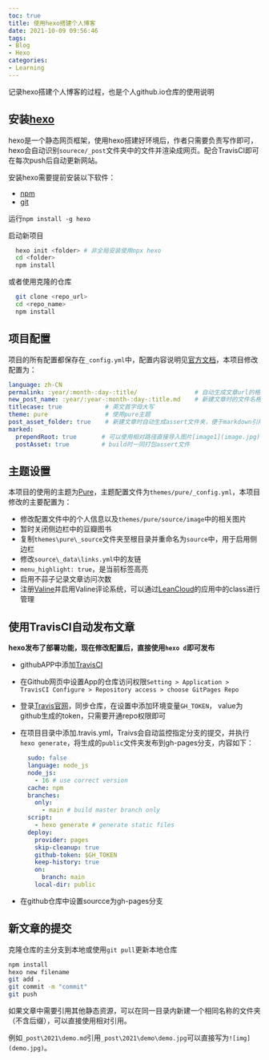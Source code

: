 ```yaml
---
toc: true
title: 使用hexo搭建个人博客
date: 2021-10-09 09:56:46
tags: 
- Blog
- Hexo
categories:
- Learning
---
```

记录hexo搭建个人博客的过程，也是个人github.io仓库的使用说明

## 安装[hexo](https://hexo.io/zh-cn/docs/)

hexo是一个静态网页框架，使用hexo搭建好环境后，作者只需要负责写作即可，hexo会自动识别`sourece/_post`文件夹中的文件并渲染成网页。配合TravisCI即可在每次push后自动更新网站。

安装hexo需要提前安装以下软件：

- [npm](https://nodejs.org/en/download/)
- [git](https://git-scm.com/downloads)

运行`npm install -g hexo`

启动新项目

```bash
  hexo init <folder> # 非全局安装使用npx hexo
  cd <folder>
  npm install
```

或者使用克隆的仓库

```bash
  git clone <repo_url>
  cd <repo_name>
  npm install
```

## 项目配置

项目的所有配置都保存在`_config.yml`中，配置内容说明见[官方文档](https://hexo.io/zh-cn/docs/configuration)，本项目修改配置为：

```yml
language: zh-CN
permalink: :year/:month-:day-:title/                # 自动生成文章url的格式
new_post_name: :year/:year-:month-:day-:title.md    # 新建文章时的文件名格式
titlecase: true            # 英文首字母大写
theme: pure                # 使用pure主题
post_asset_folder: true    # 新建文章时自动生成assert文件夹，便于markdown引用图片等资源
marked:
  prependRoot: true       # 可以使用相对路径直接导入图片[image1](image.jpg)
  postAsset: true         # build时一同打包assert文件
```

## 主题设置

本项目的使用的主题为[Pure](https://github.com/cofess/hexo-theme-pure)，主题配置文件为`themes/pure/_config.yml`，本项目修改的主要配置为：

- 修改配置文件中的个人信息以及`themes/pure/source/image`中的相关图片
- 暂时关闭侧边栏中的豆瓣图书
- 复制`themes\pure\_source`文件夹至根目录并重命名为`source`中，用于启用侧边栏
- 修改`source\_data\links.yml`中的友链
- `menu_highlight: true`，是当前标签高亮
- 启用不蒜子记录文章访问次数
- 注册[Valine](https://valine.js.org/)并启用Valine评论系统，可以通过[LeanCloud](https://console.leancloud.cn/apps)的应用中的class进行管理

## 使用TravisCI自动发布文章

**hexo发布了部署功能，现在修改配置后，直接使用`hexo d`即可发布**

- githubAPP中添加[TravisCI](https://github.com/marketplace/travis-ci)
- 在Github网页中设置App的仓库访问权限`Setting > Application > TravisCI Configure > Repository access > choose GitPages Repo`
- 登录[Travis官网](https://www.travis-ci.com/)，同步仓库，在设置中添加环境变量`GH_TOKEN`， value为github生成的token，只需要开通repo权限即可
- 在项目目录中添加.travis.yml，Traivs会自动监控指定分支的提交，并执行`hexo generate`，将生成的`public`文件夹发布到gh-pages分支，内容如下：

  ```yml
    sudo: false
    language: node_js
    node_js:
      - 16 # use correct version
    cache: npm
    branches:
      only:
        - main # build master branch only
    script:
      - hexo generate # generate static files
    deploy:
      provider: pages
      skip-cleanup: true
      github-token: $GH_TOKEN
      keep-history: true
      on:
        branch: main
      local-dir: public
  ```

- 在github仓库中设置sourcce为gh-pages分支

## 新文章的提交

克隆仓库的主分支到本地或使用`git pull`更新本地仓库

```bash
npm install
hexo new filename
git add .
git commit -m "commit"
git push
```

如果文章中需要引用其他静态资源，可以在同一目录内新建一个相同名称的文件夹（不含后缀），可以直接使用相对引用。

例如`_post\2021\demo.md`引用`_post\2021\demo\demo.jpg`可以直接写为`![img](demo.jpg)`。
